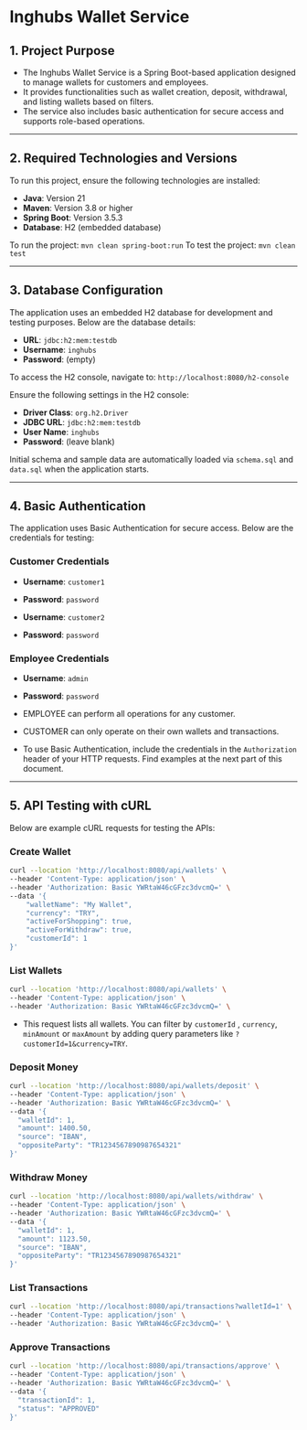 # Inghubs Wallet Service

## 1. Project Purpose
- The Inghubs Wallet Service is a Spring Boot-based application designed to manage wallets for customers and employees. 
- It provides functionalities such as wallet creation, deposit, withdrawal, and listing wallets based on filters. 
- The service also includes basic authentication for secure access and supports role-based operations.

---

## 2. Required Technologies and Versions
To run this project, ensure the following technologies are installed:

- **Java**: Version 21
- **Maven**: Version 3.8 or higher
- **Spring Boot**: Version 3.5.3
- **Database**: H2 (embedded database)

To run the project: `mvn clean spring-boot:run`
To test the project: `mvn clean test`

---

## 3. Database Configuration
The application uses an embedded H2 database for development and testing purposes. Below are the database details:

- **URL**: `jdbc:h2:mem:testdb`
- **Username**: `inghubs`
- **Password**: (empty)

To access the H2 console, navigate to: `http://localhost:8080/h2-console`

Ensure the following settings in the H2 console:
- **Driver Class**: `org.h2.Driver`
- **JDBC URL**: `jdbc:h2:mem:testdb`
- **User Name**: `inghubs`
- **Password**: (leave blank)

Initial schema and sample data are automatically loaded via `schema.sql` and `data.sql` when the application starts.

---

## 4. Basic Authentication
The application uses Basic Authentication for secure access. Below are the credentials for testing:

### Customer Credentials
- **Username**: `customer1`
- **Password**: `password`


- **Username**: `customer2`
- **Password**: `password`

### Employee Credentials
- **Username**: `admin`
- **Password**: `password`


- EMPLOYEE can perform all operations for any customer.
- CUSTOMER can only operate on their own wallets and transactions.
- To use Basic Authentication, include the credentials in the `Authorization` header of your HTTP requests. Find examples at the next part of this document.

---

## 5. API Testing with cURL
Below are example cURL requests for testing the APIs:

### Create Wallet
```bash
curl --location 'http://localhost:8080/api/wallets' \
--header 'Content-Type: application/json' \
--header 'Authorization: Basic YWRtaW46cGFzc3dvcmQ=' \
--data '{
    "walletName": "My Wallet",
    "currency": "TRY",
    "activeForShopping": true,
    "activeForWithdraw": true,
    "customerId": 1
}'
```

### List Wallets
```bash
curl --location 'http://localhost:8080/api/wallets' \
--header 'Content-Type: application/json' \
--header 'Authorization: Basic YWRtaW46cGFzc3dvcmQ=' \
```

- This request lists all wallets. You can filter by `customerId` , `currency`, `minAmount` or `maxAmount` by adding query parameters like `?customerId=1&currency=TRY`.

### Deposit Money
```bash
curl --location 'http://localhost:8080/api/wallets/deposit' \
--header 'Content-Type: application/json' \
--header 'Authorization: Basic YWRtaW46cGFzc3dvcmQ=' \
--data '{
  "walletId": 1,
  "amount": 1400.50,
  "source": "IBAN",
  "oppositeParty": "TR1234567890987654321"
}'
```

### Withdraw Money
```bash
curl --location 'http://localhost:8080/api/wallets/withdraw' \
--header 'Content-Type: application/json' \
--header 'Authorization: Basic YWRtaW46cGFzc3dvcmQ=' \
--data '{
  "walletId": 1,
  "amount": 1123.50,
  "source": "IBAN",
  "oppositeParty": "TR1234567890987654321"
}'
```

### List Transactions
```bash
curl --location 'http://localhost:8080/api/transactions?walletId=1' \
--header 'Content-Type: application/json' \
--header 'Authorization: Basic YWRtaW46cGFzc3dvcmQ=' \
```

### Approve Transactions
```bash
curl --location 'http://localhost:8080/api/transactions/approve' \
--header 'Content-Type: application/json' \
--header 'Authorization: Basic YWRtaW46cGFzc3dvcmQ=' \
--data '{
  "transactionId": 1,
  "status": "APPROVED"
}'
```